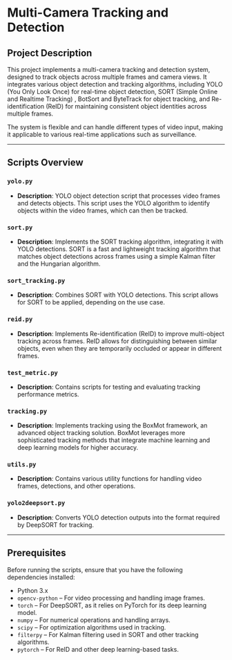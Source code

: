 # Multi-Camera Tracking and Detection

## Project Description

This project implements a multi-camera tracking and detection system, designed to track objects across multiple frames and camera views. It integrates various object detection and tracking algorithms, including YOLO (You Only Look Once) for real-time object detection, SORT (Simple Online and Realtime Tracking) , BotSort and ByteTrack for object tracking, and Re-identification (ReID) for maintaining consistent object identities across multiple frames. 

The system is flexible and can handle different types of video input, making it applicable to various real-time applications such as surveillance.

---

## Scripts Overview

### `yolo.py`
- **Description**: YOLO object detection script that processes video frames and detects objects. This script uses the YOLO algorithm to identify objects within the video frames, which can then be tracked.
  
### `sort.py`
- **Description**: Implements the SORT tracking algorithm, integrating it with YOLO detections. SORT is a fast and lightweight tracking algorithm that matches object detections across frames using a simple Kalman filter and the Hungarian algorithm.

### `sort_tracking.py`
- **Description**: Combines SORT with YOLO detections. This script allows for SORT to be applied, depending on the use case. 

### `reid.py`
- **Description**: Implements Re-identification (ReID) to improve multi-object tracking across frames. ReID allows for distinguishing between similar objects, even when they are temporarily occluded or appear in different frames.

### `test_metric.py`
- **Description**: Contains scripts for testing and evaluating tracking performance metrics.

### `tracking.py`
- **Description**: Implements tracking using the BoxMot framework, an advanced object tracking solution. BoxMot leverages more sophisticated tracking methods that integrate machine learning and deep learning models for higher accuracy.

### `utils.py`
- **Description**: Contains various utility functions for handling video frames, detections, and other operations. 

### `yolo2deepsort.py`
- **Description**: Converts YOLO detection outputs into the format required by DeepSORT for tracking. 

---

## Prerequisites

Before running the scripts, ensure that you have the following dependencies installed:

- Python 3.x
- `opencv-python` – For video processing and handling image frames.
- `torch` – For DeepSORT, as it relies on PyTorch for its deep learning model.
- `numpy` – For numerical operations and handling arrays.
- `scipy` – For optimization algorithms used in tracking.
- `filterpy` – For Kalman filtering used in SORT and other tracking algorithms.
- `pytorch` – For ReID and other deep learning-based tasks.
